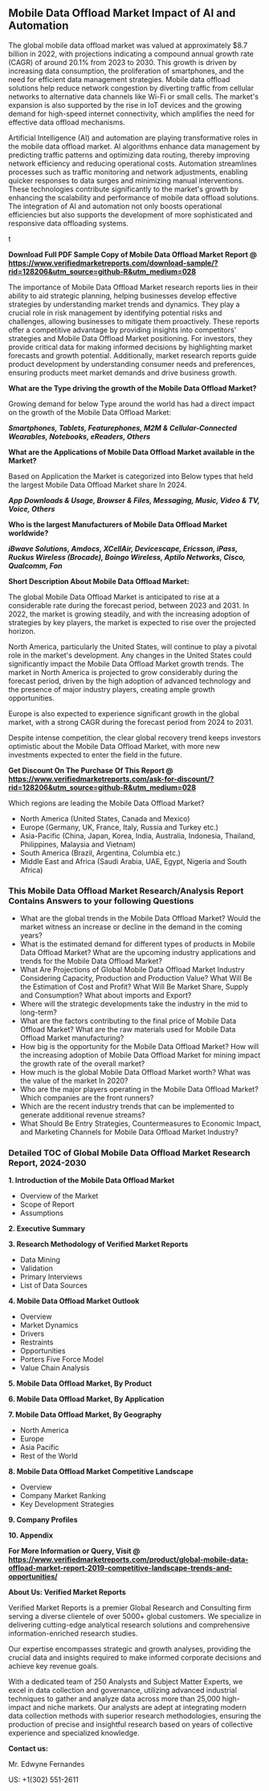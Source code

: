 <h2>Mobile Data Offload Market Impact of AI and Automation</h2><p>The global mobile data offload market was valued at approximately $8.7 billion in 2022, with projections indicating a compound annual growth rate (CAGR) of around 20.1% from 2023 to 2030. This growth is driven by increasing data consumption, the proliferation of smartphones, and the need for efficient data management strategies. Mobile data offload solutions help reduce network congestion by diverting traffic from cellular networks to alternative data channels like Wi-Fi or small cells. The market's expansion is also supported by the rise in IoT devices and the growing demand for high-speed internet connectivity, which amplifies the need for effective data offload mechanisms.</p><p>Artificial Intelligence (AI) and automation are playing transformative roles in the mobile data offload market. AI algorithms enhance data management by predicting traffic patterns and optimizing data routing, thereby improving network efficiency and reducing operational costs. Automation streamlines processes such as traffic monitoring and network adjustments, enabling quicker responses to data surges and minimizing manual interventions. These technologies contribute significantly to the market's growth by enhancing the scalability and performance of mobile data offload solutions. The integration of AI and automation not only boosts operational efficiencies but also supports the development of more sophisticated and responsive data offloading systems.</p>t</p><p id="" class=""><strong>Download Full PDF Sample Copy of Mobile Data Offload Market Report @ <a href="https://www.verifiedmarketreports.com/download-sample/?rid=128206&utm_source=github-R&utm_medium=028" target="_blank">https://www.verifiedmarketreports.com/download-sample/?rid=128206&utm_source=github-R&utm_medium=028</a></strong></p><p>The importance of&nbsp;Mobile Data Offload Market research reports lies in their ability to aid strategic planning, helping businesses develop effective strategies by understanding market trends and dynamics. They play a crucial role in risk management by identifying potential risks and challenges, allowing businesses to mitigate them proactively. These reports offer a competitive advantage by providing insights into competitors' strategies and Mobile Data Offload Market positioning. For investors, they provide critical data for making informed decisions by highlighting market forecasts and growth potential. Additionally, market research reports guide product development by understanding consumer needs and preferences, ensuring products meet market demands and drive business growth.</p><p><strong>What are the&nbsp;Type driving the growth of the Mobile Data Offload Market?</strong></p><p id="" class="">Growing demand for below Type around the world has had a direct impact on the growth of the Mobile Data Offload Market:</p><em><strong>Smartphones, Tablets, Featurephones, M2M & Cellular-Connected Wearables, Notebooks, eReaders, Others</strong></em></p><strong>What are the&nbsp;Applications&nbsp;of Mobile Data Offload Market available in the Market?</strong></p><p id="" class="">Based on Application the Market is categorized into Below types that held the largest Mobile Data Offload Market share In 2024.</p><em><strong>App Downloads & Usage, Browser & Files, Messaging, Music, Video & TV, Voice, Others</strong></em></p><strong>Who is the largest Manufacturers of Mobile Data Offload Market worldwide?</strong></p><p><em><strong>iBwave Solutions, Amdocs, XCellAir, Devicescape, Ericsson, iPass, Ruckus Wireless (Brocade), Boingo Wireless, Aptilo Networks, Cisco, Qualcomm, Fon</strong></em></p><p id="" class=""><strong>Short Description About Mobile Data Offload Market:</strong></p><p>The global Mobile Data Offload Market is anticipated to rise at a considerable rate during the forecast period, between 2023 and 2031. In 2022, the market is growing steadily, and with the increasing adoption of strategies by key players, the market is expected to rise over the projected horizon.</p><p>North America, particularly the United States, will continue to play a pivotal role in the market's development. Any changes in the United States could significantly impact the Mobile Data Offload Market growth trends. The market in North America is projected to grow considerably during the forecast period, driven by the high adoption of advanced technology and the presence of major industry players, creating ample growth opportunities.</p><p>Europe is also expected to experience significant growth in the global market, with a strong CAGR during the forecast period from 2024 to 2031.</p><p>Despite intense competition, the clear global recovery trend keeps investors optimistic about the Mobile Data Offload Market, with more new investments expected to enter the field in the future.</p><p id="" class=""><strong>Get Discount On The Purchase Of This Report @ <a href="https://www.verifiedmarketreports.com/ask-for-discount/?rid=128206&utm_source=github-R&utm_medium=028" target="_blank">https://www.verifiedmarketreports.com/ask-for-discount/?rid=128206&utm_source=github-R&utm_medium=028</a></strong></p>Which regions are leading the Mobile Data Offload Market?</p><ul><li>North America (United States, Canada and Mexico)</li><li>Europe (Germany, UK, France, Italy, Russia and Turkey etc.)</li><li>Asia-Pacific (China, Japan, Korea, India, Australia, Indonesia, Thailand, Philippines, Malaysia and Vietnam)</li><li>South America (Brazil, Argentina, Columbia etc.)</li><li>Middle East and Africa (Saudi Arabia, UAE, Egypt, Nigeria and South Africa)</li></ul><h3 id="" class="">This Mobile Data Offload Market Research/Analysis Report Contains Answers to your following Questions</h3><ul><li>What are the global trends in the Mobile Data Offload Market? Would the market witness an increase or decline in the demand in the coming years?</li><li>What is the estimated demand for different types of products in Mobile Data Offload Market? What are the upcoming industry applications and trends for the Mobile Data Offload Market?</li><li>What Are Projections of Global Mobile Data Offload Market Industry Considering Capacity, Production and Production Value? What Will Be the Estimation of Cost and Profit? What Will Be Market Share, Supply and Consumption? What about imports and Export?</li><li>Where will the strategic developments take the industry in the mid to long-term?</li><li>What are the factors contributing to the final price of Mobile Data Offload Market? What are the raw materials used for Mobile Data Offload Market manufacturing?</li><li>How big is the opportunity for the Mobile Data Offload Market? How will the increasing adoption of Mobile Data Offload Market for mining impact the growth rate of the overall market?</li><li>How much is the global Mobile Data Offload Market worth? What was the value of the market In 2020?</li><li>Who are the major players operating in the Mobile Data Offload Market? Which companies are the front runners?</li><li>Which are the recent industry trends that can be implemented to generate additional revenue streams?</li><li>What Should Be Entry Strategies, Countermeasures to Economic Impact, and Marketing Channels for Mobile Data Offload Market Industry?</li></ul><h3 id="" class="">Detailed TOC of Global Mobile Data Offload Market Research Report, 2024-2030</h3><p id="" class=""><strong>1. Introduction of the Mobile Data Offload Market</strong></p><ul><li>Overview of the Market</li><li>Scope of Report</li><li>Assumptions</li></ul><p id="" class=""><strong>2. Executive Summary</strong></p><p id="" class=""><strong>3. Research Methodology of Verified Market Reports</strong></p><ul><li>Data Mining</li><li>Validation</li><li>Primary Interviews</li><li>List of Data Sources</li></ul><p id="" class=""><strong>4. Mobile Data Offload Market Outlook</strong></p><ul><li>Overview</li><li>Market Dynamics</li><li>Drivers</li><li>Restraints</li><li>Opportunities</li><li>Porters Five Force Model</li><li>Value Chain Analysis</li></ul><p id="" class=""><strong>5. Mobile Data Offload Market, By Product</strong></p><p id="" class=""><strong>6. Mobile Data Offload Market, By Application</strong></p><p id="" class=""><strong>7. Mobile Data Offload Market, By Geography</strong></p><ul><li>North America</li><li>Europe</li><li>Asia Pacific</li><li>Rest of the World</li></ul><p id="" class=""><strong>8. Mobile Data Offload Market Competitive Landscape</strong></p><ul><li>Overview</li><li>Company Market Ranking</li><li>Key Development Strategies</li></ul><p id="" class=""><strong>9. Company Profiles</strong></p><p id="" class=""><strong>10. Appendix</strong></p><p id="" class=""><strong>For More Information or Query, Visit @ <a href="https://www.verifiedmarketreports.com/product/global-mobile-data-offload-market-report-2019-competitive-landscape-trends-and-opportunities/" target="_blank">https://www.verifiedmarketreports.com/product/global-mobile-data-offload-market-report-2019-competitive-landscape-trends-and-opportunities/</a></strong></p><p id="" class=""><strong>About Us: Verified Market Reports</strong></p><p id="" class="">Verified Market Reports is a premier Global Research and Consulting firm serving a diverse clientele of over 5000+ global customers. We specialize in delivering cutting-edge analytical research solutions and comprehensive information-enriched research studies.</p><p id="" class="">Our expertise encompasses strategic and growth analyses, providing the crucial data and insights required to make informed corporate decisions and achieve key revenue goals.</p><p id="" class="">With a dedicated team of 250 Analysts and Subject Matter Experts, we excel in data collection and governance, utilizing advanced industrial techniques to gather and analyze data across more than 25,000 high-impact and niche markets. Our analysts are adept at integrating modern data collection methods with superior research methodologies, ensuring the production of precise and insightful research based on years of collective experience and specialized knowledge.</p><p id="" class=""><strong>Contact us:</strong></p><p id="" class="">Mr. Edwyne Fernandes</p><p id="" class="">US: +1(302) 551-2611</p>